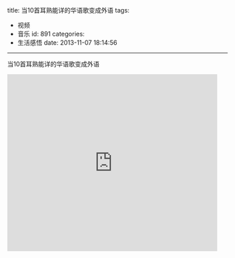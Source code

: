 title: 当10首耳熟能详的华语歌变成外语
tags:
  - 视频
  - 音乐
id: 891
categories:
  - 生活感悟
date: 2013-11-07 18:14:56
---

当10首耳熟能详的华语歌变成外语
<iframe width="480" height="405" src="http://www.56.com/iframe/OTg1MDgyNDQ" frameborder="0" allowfullscreen=""></iframe>